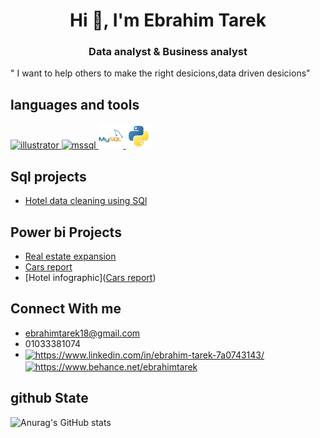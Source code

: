 
<h1 align="center">Hi 👋, I'm Ebrahim Tarek</h1>
<h3 align="center"> Data analyst & Business analyst</h3>

" I want to help others to make the right desicions,data driven desicions"



## languages and tools
<p align="left"> <a href="https://www.adobe.com/in/products/illustrator.html" target="_blank" rel="noreferrer"> <img src="https://www.vectorlogo.zone/logos/adobe_illustrator/adobe_illustrator-icon.svg" alt="illustrator" width="40" height="40"/> </a> <a href="https://www.microsoft.com/en-us/sql-server" target="_blank" rel="noreferrer"> <img src="https://www.svgrepo.com/show/303229/microsoft-sql-server-logo.svg" alt="mssql" width="40" height="40"/> </a> <a href="https://www.mysql.com/" target="_blank" rel="noreferrer"> <img src="https://raw.githubusercontent.com/devicons/devicon/master/icons/mysql/mysql-original-wordmark.svg" alt="mysql" width="40" height="40"/> </a> <a href="https://www.python.org" target="_blank" rel="noreferrer"> <img src="https://raw.githubusercontent.com/devicons/devicon/master/icons/python/python-original.svg" alt="python" width="40" height="40"/> </a> </p>

##  Sql projects

 - [Hotel data cleaning using SQl](https://github.com/EbrahimTarek/CleaningHoteldata/tree/main/hoteldata)


## Power bi Projects

 - [Real estate expansion](https://app.powerbi.com/groups/me/reports/b5e5d228-13ad-4681-ae18-dd0d1cd98315/ReportSection?ctid=00047949-97c2-46c8-a10e-93e594deddba)
 - [Cars report](https://app.powerbi.com/groups/me/reports/5a4d2090-207c-44c3-ab6a-3c3591d5addf/ReportSection?ctid=00047949-97c2-46c8-a10e-93e594deddba)
 - [Hotel infographic]([Cars report](https://app.powerbi.com/groups/me/reports/5a4d2090-207c-44c3-ab6a-3c3591d5addf/ReportSection?ctid=00047949-97c2-46c8-a10e-93e594deddba))





## Connect With me

 - ebrahimtarek18@gmail.com
 - 01033381074
 - <a href="https://linkedin.com/in/https://www.linkedin.com/in/ebrahim-tarek-7a0743143/" target="blank"><img align="center" src="https://raw.githubusercontent.com/rahuldkjain/github-profile-readme-generator/master/src/images/icons/Social/linked-in-alt.svg" alt="https://www.linkedin.com/in/ebrahim-tarek-7a0743143/" height="30" width="40" /></a>
 <a href="https://www.behance.net/ebrahimtarek" target="blank"><img align="center" src="https://raw.githubusercontent.com/rahuldkjain/github-profile-readme-generator/master/src/images/icons/Social/behance.svg" alt="https://www.behance.net/ebrahimtarek" height="30" width="40" /></a>
</p>



## github State

![Anurag's GitHub stats](https://github-readme-stats.vercel.app/api?username=ebrahimtarek&show_icons=true&theme=radical)

